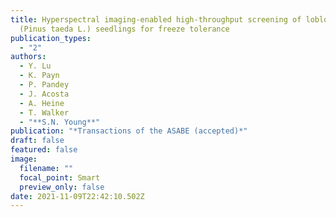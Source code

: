 ```yaml
---
title: Hyperspectral imaging-enabled high-throughput screening of loblolly pine
  (Pinus taeda L.) seedlings for freeze tolerance
publication_types:
  - "2"
authors:
  - Y. Lu
  - K. Payn
  - P. Pandey
  - J. Acosta
  - A. Heine
  - T. Walker
  - "**S.N. Young**"
publication: "*Transactions of the ASABE (accepted)*"
draft: false
featured: false
image:
  filename: ""
  focal_point: Smart
  preview_only: false
date: 2021-11-09T22:42:10.502Z
---
```

